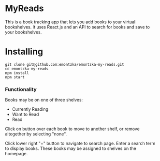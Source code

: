 # MyReads 

This is a book tracking app that lets you add books to your virtual bookshelves. It uses React.js and an API to search for books and save to your bookshelves. 

# Installing

```
git clone git@github.com:emontzka/emontzka-my-reads.git
cd emontzka-my-reads
npm install
npm start
```

### Functionality

Books may be on one of three shelves:

* Currently Reading
* Want to Read
* Read

Click on button over each book to move to another shelf, or remove altogether by selecting "none". 

Click lower right "+" button to navigate to search page. Enter a search term to display books. These books may be assigned to shelves on the homepage. 
